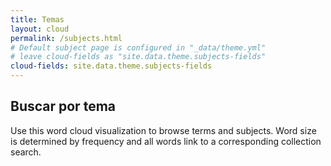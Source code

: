```yaml
---
title: Temas
layout: cloud
permalink: /subjects.html
# Default subject page is configured in "_data/theme.yml"
# leave cloud-fields as "site.data.theme.subjects-fields"
cloud-fields: site.data.theme.subjects-fields
---
```


## Buscar por tema

Use this word cloud visualization to browse terms and subjects.
Word size is determined by frequency and all words link to a corresponding collection search.
